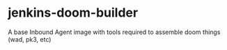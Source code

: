 # jenkins-doom-builder
A base Inbound Agent image with tools required to assemble doom things (wad, pk3, etc)
